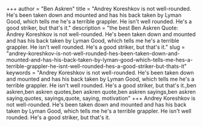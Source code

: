 +++
author = "Ben Askren"
title = "Andrey Koreshkov is not well-rounded. He's been taken down and mounted and has his back taken by Lyman Good, which tells me he's a terrible grappler. He isn't well rounded. He's a good striker, but that's it."
description = "the best Ben Askren Quote: Andrey Koreshkov is not well-rounded. He's been taken down and mounted and has his back taken by Lyman Good, which tells me he's a terrible grappler. He isn't well rounded. He's a good striker, but that's it."
slug = "andrey-koreshkov-is-not-well-rounded-hes-been-taken-down-and-mounted-and-has-his-back-taken-by-lyman-good-which-tells-me-hes-a-terrible-grappler-he-isnt-well-rounded-hes-a-good-striker-but-thats-it"
keywords = "Andrey Koreshkov is not well-rounded. He's been taken down and mounted and has his back taken by Lyman Good, which tells me he's a terrible grappler. He isn't well rounded. He's a good striker, but that's it.,ben askren,ben askren quotes,ben askren quote,ben askren sayings,ben askren saying,quotes, sayings,quote, saying, motivation"
+++
Andrey Koreshkov is not well-rounded. He's been taken down and mounted and has his back taken by Lyman Good, which tells me he's a terrible grappler. He isn't well rounded. He's a good striker, but that's it.
